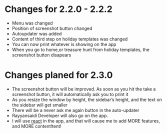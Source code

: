 # Changes for 2.2.0 - 2.2.2
- Menu was changed
- Position of screenshot button changed
- Autoupdater was added
- Content of third step on holiday templates was changed
- You can now print whatever is showing on the app
- When you go to home,or treasure hunt from holiday templates, the screenshot button disapears

# Changes planed for 2.3.0
- The screenshot button will be improved. As soon as you hit the take a screenshot button, it will automatically ask you to print it
- As you resize the window by height, the sidebar’s height, and the text on the sidebar will get smaller
- There will be a never ask me again button in the auto-updater
- Rayyansaidi Developer will also go on the app.
- I will use [react](https://reactjs.com/) in the app, and that will cause me to add MORE features, and MORE content!tent!